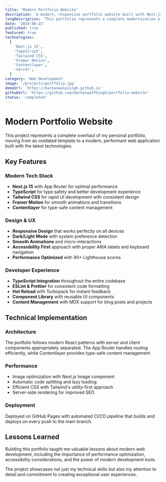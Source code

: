 ```yaml
---
title: 'Modern Portfolio Website'
description: 'A modern, responsive portfolio website built with Next.js 15, TypeScript, and Tailwind CSS'
longDescription: 'This portfolio represents a complete modernization of my web presence, featuring cutting-edge technologies and design patterns. Built with performance, accessibility, and user experience in mind.'
date: '2024-08-23'
published: true
featured: true
technologies:
  [
    'Next.js 15',
    'TypeScript',
    'Tailwind CSS',
    'Framer Motion',
    'Contentlayer',
    'Vercel',
  ]
category: 'Web Development'
image: '/projects/portfolio.jpg'
demoUrl: 'https://harkanwalpsingh.github.io'
githubUrl: 'https://github.com/HarkanwalPSingh/portfolio-website'
status: 'completed'
---
```


# Modern Portfolio Website

This project represents a complete overhaul of my personal portfolio, moving from an outdated template to a modern, performant web application built with the latest technologies.

## Key Features

### Modern Tech Stack

- **Next.js 15** with App Router for optimal performance
- **TypeScript** for type safety and better development experience
- **Tailwind CSS** for rapid UI development with consistent design
- **Framer Motion** for smooth animations and transitions
- **Contentlayer** for type-safe content management

### Design & UX

- **Responsive Design** that works perfectly on all devices
- **Dark/Light Mode** with system preference detection
- **Smooth Animations** and micro-interactions
- **Accessibility First** approach with proper ARIA labels and keyboard navigation
- **Performance Optimized** with 90+ Lighthouse scores

### Developer Experience

- **TypeScript Integration** throughout the entire codebase
- **ESLint & Prettier** for consistent code formatting
- **Hot Reload** with Turbopack for instant feedback
- **Component Library** with reusable UI components
- **Content Management** with MDX support for blog posts and projects

## Technical Implementation

### Architecture

The portfolio follows modern React patterns with server and client components appropriately separated. The App Router handles routing efficiently, while Contentlayer provides type-safe content management.

### Performance

- Image optimization with Next.js Image component
- Automatic code splitting and lazy loading
- Efficient CSS with Tailwind's utility-first approach
- Server-side rendering for improved SEO

### Deployment

Deployed on GitHub Pages with automated CI/CD pipeline that builds and deploys on every push to the main branch.

## Lessons Learned

Building this portfolio taught me valuable lessons about modern web development, including the importance of performance optimization, accessibility considerations, and the power of modern development tools.

The project showcases not just my technical skills but also my attention to detail and commitment to creating exceptional user experiences.
